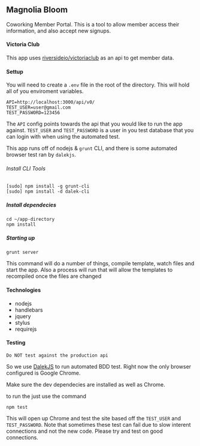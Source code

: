 ## Magnolia Bloom

Coworking Member Portal. This is a tool to allow member access their information, and also accept new signups.

#### Victoria Club

This app uses [riversideio/victoriaclub](https://github.com/riversideio/victoria-club) as an api to get member data.

#### Settup

You will need to create a `.env` file in the root of the directory. This will hold all of you enviroment variables. 

```
API=http://localhost:3000/api/v0/
TEST_USER=user@gmail.com
TEST_PASSWORD=123456
```

The `API` config points towards the api that you would like to run the app against. `TEST_USER` and `TEST_PASSWORD` is a user in you test database that you can login with when using the automated test.

This app runs off of nodejs &  `grunt` CLI, and there is some automated browser test ran by `dalekjs`.

###### Install CLI Tools

```
[sudo] npm install -g grunt-cli
[sudo] npm install -d dalek-cli
```

##### Install dependecies

```
cd ~/app-directory
npm install
```

##### Starting up

```
grunt server
```

This command will do a number of things, compile template, watch files and start the app. Also a process will run that will allow the templates to recompiled once the files are changed

#### Technologies
- nodejs
- handlebars
- jquery
- stylus
- requirejs

#### Testing

`Do NOT test against the production api`

So we use [DalekJS](http://dalekjs.com/index.html) to run automated BDD test. Right now the only browser configured is Google Chrome.

Make sure the dev dependecies are installed as well as Chrome.

to run the just use the command

```
npm test
```

This will open up Chrome and test the site based off the `TEST_USER` and `TEST_PASSWORD`. Note that sometimes these test can fail due to slow interent connections and not the new code. Please try and test on good connections.

